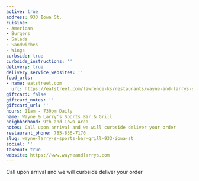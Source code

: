 ```yaml
---
active: true
address: 933 Iowa St.
cuisine:
- American
- Burgers
- Salads
- Sandwiches
- Wings
curbside: true
curbside_instructions: ''
delivery: true
delivery_service_websites: ''
food_urls:
- name: eatstreet.com
  url: https://eatstreet.com/lawrence-ks/restaurants/wayne-and-larrys-sports-bar-and-grill
giftcard: false
giftcard_notes: ''
giftcard_url: ''
hours: 11am - 730pm Daily
name: Wayne & Larry's Sports Bar & Grill
neighborhood: 9th and Iowa Area
notes: Call upon arrival and we will curbside deliver your order
restaurant_phone: 785-856-7170
slug: wayne-larry-s-sports-bar-grill-933-iowa-st
social: ''
takeout: true
website: https://www.wayneandlarrys.com
---
```


Call upon arrival and we will curbside deliver your order